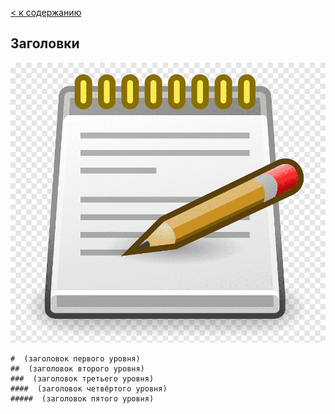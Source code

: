 [< к содержанию](./readme.md)

## **Заголовки**

![](./assets/png-clipart-note-taking-paper-accessory-miscellaneous-text.png)

```bash=
#  (заголовок первого уровня)
##  (заголовок второго уровня)
###  (заголовок третьего уровня)
####  (заголовок четвёртого уровня)
#####  (заголовок пятого уровня)
```


